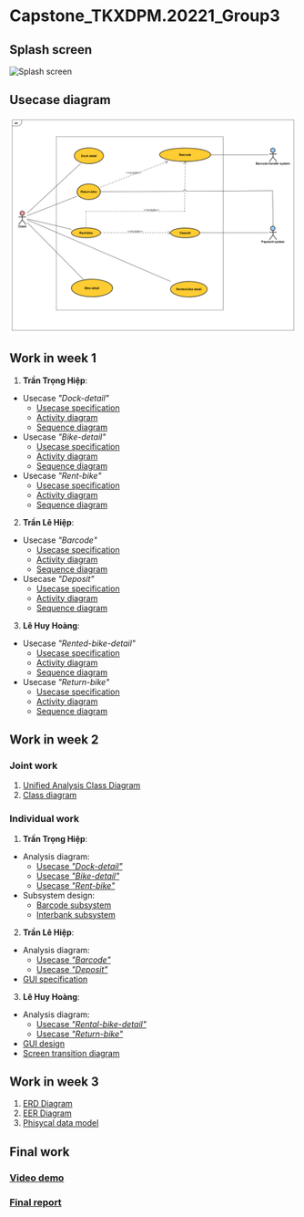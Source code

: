 # Capstone_TKXDPM.20221_Group3
## Splash screen
<picture>
  <img alt="Splash screen"
     src="https://github.com/lquochieu/Capstone_TKXDPM.20221_Group3/blob/release/final_submission/Interface%20Design/GUI/SplashScreen/SplashScreen.png">
  </picture>
  
## Usecase diagram
<picture>
  <img alt="Usecase" src="https://github.com/lquochieu/Capstone_TKXDPM.20221_Group3/blob/week1/Requirement%20Analysis/Usecase%20Diagram/UC%20RentalBike.png">
  </picture>
  
## Work in week 1
1. **Trần Trọng Hiệp**:
- Usecase *"Dock-detail"*
  + [Usecase specification](https://github.com/lquochieu/Capstone_TKXDPM.20221_Group3/tree/week1/Requirement%20Analysis/SRS.pdf)
  + [Activity diagram](https://github.com/lquochieu/Capstone_TKXDPM.20221_Group3/tree/week1/Requirement%20Analysis/Activity%20Diagram/dock-detail.png)
  + [Sequence diagram](https://github.com/lquochieu/Capstone_TKXDPM.20221_Group3/tree/week1/Architectural%20Design/Sequence%20Diagram/Dock-detail.png)
- Usecase *"Bike-detail"*
  + [Usecase specification](https://github.com/lquochieu/Capstone_TKXDPM.20221_Group3/tree/week1/Requirement%20Analysis/SRS.pdf)
  + [Activity diagram](https://github.com/lquochieu/Capstone_TKXDPM.20221_Group3/tree/week1/Requirement%20Analysis/Activity%20Diagram/bike-detail.png)
  + [Sequence diagram](https://github.com/lquochieu/Capstone_TKXDPM.20221_Group3/tree/week1/Architectural%20Design/Sequence%20Diagram/Bike-detail.png)
- Usecase *"Rent-bike"*
  + [Usecase specification](https://github.com/lquochieu/Capstone_TKXDPM.20221_Group3/tree/week1/Requirement%20Analysis/SRS.pdf)
  + [Activity diagram](https://github.com/lquochieu/Capstone_TKXDPM.20221_Group3/tree/week1/Requirement%20Analysis/Activity%20Diagram/rent-bike.png)
  + [Sequence diagram](https://github.com/lquochieu/Capstone_TKXDPM.20221_Group3/tree/week1/Architectural%20Design/Sequence%20Diagram/Rent-bike.png)
2. **Trần Lê Hiệp**:
- Usecase *"Barcode"*
  + [Usecase specification](https://github.com/lquochieu/Capstone_TKXDPM.20221_Group3/tree/week1/Requirement%20Analysis/SRS.pdf)
  + [Activity diagram](https://github.com/lquochieu/Capstone_TKXDPM.20221_Group3/tree/week1/Requirement%20Analysis/Activity%20Diagram/barcode.png)
  + [Sequence diagram](https://github.com/lquochieu/Capstone_TKXDPM.20221_Group3/tree/week1/Architectural%20Design/Sequence%20Diagram/Barcode.png)
- Usecase *"Deposit"*
  + [Usecase specification](https://github.com/lquochieu/Capstone_TKXDPM.20221_Group3/tree/week1/Requirement%20Analysis/SRS.pdf)
  + [Activity diagram](https://github.com/lquochieu/Capstone_TKXDPM.20221_Group3/tree/week1/Requirement%20Analysis/Activity%20Diagram/Deposit.png)
  + [Sequence diagram](https://github.com/lquochieu/Capstone_TKXDPM.20221_Group3/tree/week1/Architectural%20Design/Sequence%20Diagram/Deposit.png)
3. **Lê Huy Hoàng**:
- Usecase *"Rented-bike-detail"*
  + [Usecase specification](https://github.com/lquochieu/Capstone_TKXDPM.20221_Group3/tree/week1/Requirement%20Analysis/SRS.pdf)
  + [Activity diagram](https://github.com/lquochieu/Capstone_TKXDPM.20221_Group3/tree/week1/Requirement%20Analysis/Activity%20Diagram/Rented-bike-detail.png)
  + [Sequence diagram](https://github.com/lquochieu/Capstone_TKXDPM.20221_Group3/tree/week1/Architectural%20Design/Sequence%20Diagram/Rented-bike-detail.png)
- Usecase *"Return-bike"*
  + [Usecase specification](https://github.com/lquochieu/Capstone_TKXDPM.20221_Group3/tree/week1/Requirement%20Analysis/SRS.pdf)
  + [Activity diagram](https://github.com/lquochieu/Capstone_TKXDPM.20221_Group3/tree/week1/Requirement%20Analysis/Activity%20Diagram/Return-bike.png)
  + [Sequence diagram](https://github.com/lquochieu/Capstone_TKXDPM.20221_Group3/tree/week1/Architectural%20Design/Sequence%20Diagram/Return-bike.png)

## Work in week 2
### Joint work
1. [Unified Analysis Class Diagram](https://github.com/lquochieu/Capstone_TKXDPM.20221_Group3/blob/week2/Class%20Design/Unified%20Analysis%20Class%20Diagram.png)
2. [Class diagram](https://github.com/lquochieu/Capstone_TKXDPM.20221_Group3/blob/week2/Class%20Design/Class%20Design.png)
### Individual work
1. **Trần Trọng Hiệp**:
- Analysis diagram:
  + [Usecase *"Dock-detail"*](https://github.com/lquochieu/Capstone_TKXDPM.20221_Group3/blob/week2/Architectural%20Design/Class%20Diagram/dock-detail.png)
  + [Usecase *"Bike-detail"*](https://github.com/lquochieu/Capstone_TKXDPM.20221_Group3/blob/week2/Architectural%20Design/Class%20Diagram/bike-detail.png)
  + [Usecase *"Rent-bike"*](https://github.com/lquochieu/Capstone_TKXDPM.20221_Group3/blob/week2/Architectural%20Design/Class%20Diagram/rent-bike.png)
- Subsystem design:
  + [Barcode subsystem](https://github.com/lquochieu/Capstone_TKXDPM.20221_Group3/tree/week2/Interface%20Design/Subsystem/Barcode%20subsystem)
  + [Interbank subsystem](https://github.com/lquochieu/Capstone_TKXDPM.20221_Group3/tree/week2/Interface%20Design/Subsystem/Interbank%20subsystem)
2. **Trần Lê Hiệp**:
- Analysis diagram:
  + [Usecase *"Barcode"*](https://github.com/lquochieu/Capstone_TKXDPM.20221_Group3/blob/week2/Architectural%20Design/Class%20Diagram/barcode.png)
  + [Usecase *"Deposit"*](https://github.com/lquochieu/Capstone_TKXDPM.20221_Group3/blob/week2/Architectural%20Design/Class%20Diagram/deposit.png)
- [GUI specification](https://github.com/lquochieu/Capstone_TKXDPM.20221_Group3/blob/week2/Interface%20Design/Screen%20Specifications.pdf)
3. **Lê Huy Hoàng**:
- Analysis diagram:
  + [Usecase *"Rental-bike-detail"*](https://github.com/lquochieu/Capstone_TKXDPM.20221_Group3/blob/week2/Architectural%20Design/Class%20Diagram/rented-bike-detail.png)
  + [Usecase *"Return-bike"*](https://github.com/lquochieu/Capstone_TKXDPM.20221_Group3/blob/week2/Architectural%20Design/Class%20Diagram/return-bike.png)
- [GUI design](https://github.com/lquochieu/Capstone_TKXDPM.20221_Group3/tree/week2/Interface%20Design/GUI)
- [Screen transition diagram](https://github.com/lquochieu/Capstone_TKXDPM.20221_Group3/tree/week2/Interface%20Design/GUI/ScreenTransitionDiagram.png)

## Work in week 3
1. [ERD Diagram](https://github.com/lquochieu/Capstone_TKXDPM.20221_Group3/blob/week3/Data%20modeling/ERD%20Diagram.png)
2. [EER Diagram](https://github.com/lquochieu/Capstone_TKXDPM.20221_Group3/blob/week3/Data%20modeling/EER%20Diagram.png)
3. [Phisycal data model](https://github.com/lquochieu/Capstone_TKXDPM.20221_Group3/blob/week3/Data%20modeling/Physical%20data%20modeling.docx)

## Final work
### [Video demo](https://github.com/lquochieu/Capstone_TKXDPM.20221_Group3/blob/release/final_submission/demo/demo_rental-bike.mov)
### [Final report](https://github.com/lquochieu/Capstone_TKXDPM.20221_Group3/blob/release/final_submission/Final-Report.pdf)
